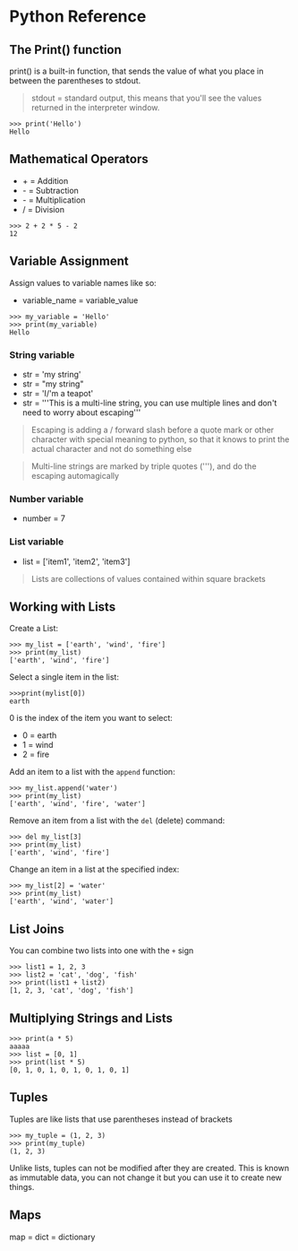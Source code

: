 # Python Reference

## The Print() function
print() is a built-in function, that sends the value of what you place in between the parentheses to stdout.

>stdout = standard output, this means that you'll see the values returned in the interpreter window.

```
>>> print('Hello')
Hello
```

## Mathematical Operators
- \+ = Addition
- \- = Subtraction
- \- = Multiplication
- / = Division

 ```
>>> 2 + 2 * 5 - 2
12
 ```

## Variable Assignment
Assign values to variable names like so:
- variable_name = variable_value

```
>>> my_variable = 'Hello'
>>> print(my_variable)
Hello
```

### String variable
- str = 'my string'
- str = "my string"
- str = 'I/'m a teapot'
- str = '''This is a multi-line
string, you can use multiple lines and don't need to worry about escaping'''

> Escaping is adding a / forward slash before a quote mark or other character with special meaning to python, so that it knows to print the actual character and not do something else

> Multi-line strings are marked by triple quotes ('''), and do the escaping automagically

### Number variable
- number = 7

### List variable
- list = ['item1', 'item2', 'item3']

> Lists are collections of values contained within square brackets

## Working with Lists

Create a List:    
```
>>> my_list = ['earth', 'wind', 'fire']
>>> print(my_list)
['earth', 'wind', 'fire']
```
Select a single item in the list:
```
>>>print(mylist[0])
earth
```
0 is the index of the item you want to select:
- 0 = earth
- 1 = wind
- 2 = fire

Add an item to a list with the `append` function:
```
>>> my_list.append('water')
>>> print(my_list)
['earth', 'wind', 'fire', 'water']
```

Remove an item from a list with the `del` (delete) command:
```
>>> del my_list[3]
>>> print(my_list)
['earth', 'wind', 'fire']
```

Change an item in a list at the specified index:
```
>>> my_list[2] = 'water'
>>> print(my_list)
['earth', 'wind', 'water']
```

## List Joins
You can combine two lists into one with the `+` sign
```
>>> list1 = 1, 2, 3
>>> list2 = 'cat', 'dog', 'fish'
>>> print(list1 + list2)
[1, 2, 3, 'cat', 'dog', 'fish']
```

## Multiplying Strings and Lists
```
>>> print(a * 5)
aaaaa
>>> list = [0, 1]
>>> print(list * 5)
[0, 1, 0, 1, 0, 1, 0, 1, 0, 1]
```

## Tuples
Tuples are like lists that use parentheses instead of brackets
```
>>> my_tuple = (1, 2, 3)
>>> print(my_tuple)
(1, 2, 3)
```

Unlike lists, tuples can not be modified after they are created. This is known as immutable data, you can not change it but you can use it to create new things.

## Maps

map = dict = dictionary
